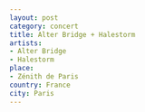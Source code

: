 ```yaml
---
layout: post
category: concert
title: Alter Bridge + Halestorm
artists: 
- Alter Bridge
- Halestorm
place: 
- Zénith de Paris
country: France
city: Paris
---
```


